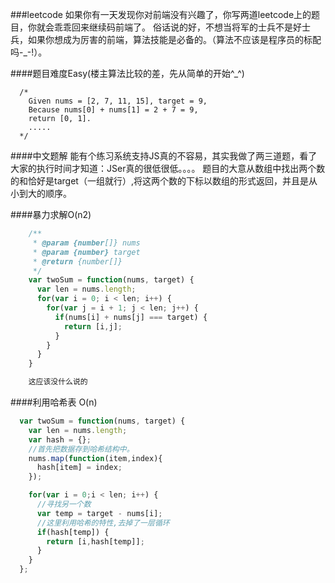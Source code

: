 ###leetcode
  如果你有一天发现你对前端没有兴趣了，你写两道leetcode上的题目，你就会乖乖回来继续码前端了。
  俗话说的好，不想当将军的士兵不是好士兵，如果你想成为厉害的前端，算法技能是必备的。（算法不应该是程序员的标配吗-_-!）。

####题目难度Easy(楼主算法比较的差，先从简单的开始^_^)
```
  /*
    Given nums = [2, 7, 11, 15], target = 9,
    Because nums[0] + nums[1] = 2 + 7 = 9,
    return [0, 1].
    .....
  */

```

####中文题解
  能有个练习系统支持JS真的不容易，其实我做了两三道题，看了大家的执行时间才知道：JSer真的很低很低。。。。
  题目的大意从数组中找出两个数的和恰好是target（一组就行）,将这两个数的下标以数组的形式返回，并且是从小到大的顺序。

####暴力求解O(n2)
```js
    /**
     * @param {number[]} nums
     * @param {number} target
     * @return {number[]}
     */
    var twoSum = function(nums, target) {
      var len = nums.length;
      for(var i = 0; i < len; i++) {
        for(var j = i + 1; j < len; j++) {
          if(nums[i] + nums[j] === target) {
            return [i,j];
          }
        }
      }
    }

    这应该没什么说的
```

####利用哈希表 O(n)
```js
  var twoSum = function(nums, target) {
    var len = nums.length;
    var hash = {};
    //首先把数据存到哈希结构中。
    nums.map(function(item,index){
      hash[item] = index;
    });

    for(var i = 0;i < len; i++) {
      //寻找另一个数
      var temp = target - nums[i];
      //这里利用哈希的特性,去掉了一层循环
      if(hash[temp]) {
        return [i,hash[temp]];
      }
    }
  };
```
